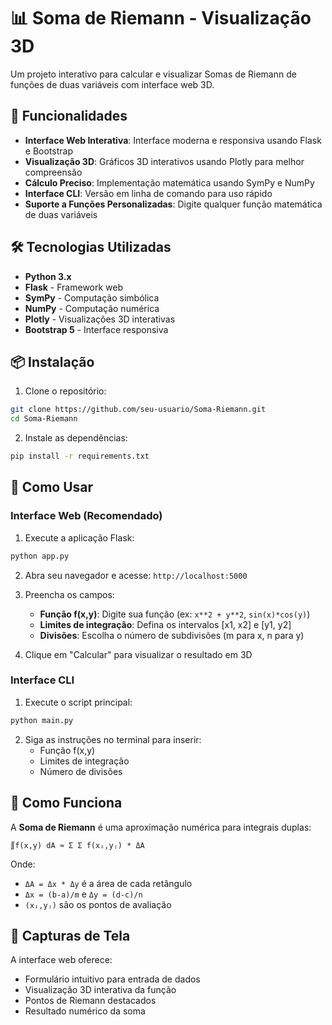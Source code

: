 # 📊 Soma de Riemann - Visualização 3D

Um projeto interativo para calcular e visualizar Somas de Riemann de funções de duas variáveis com interface web 3D.

## 🚀 Funcionalidades

- **Interface Web Interativa**: Interface moderna e responsiva usando Flask e Bootstrap
- **Visualização 3D**: Gráficos 3D interativos usando Plotly para melhor compreensão
- **Cálculo Preciso**: Implementação matemática usando SymPy e NumPy
- **Interface CLI**: Versão em linha de comando para uso rápido
- **Suporte a Funções Personalizadas**: Digite qualquer função matemática de duas variáveis

## 🛠️ Tecnologias Utilizadas

- **Python 3.x**
- **Flask** - Framework web
- **SymPy** - Computação simbólica
- **NumPy** - Computação numérica
- **Plotly** - Visualizações 3D interativas
- **Bootstrap 5** - Interface responsiva

## 📦 Instalação

1. Clone o repositório:
```bash
git clone https://github.com/seu-usuario/Soma-Riemann.git
cd Soma-Riemann
```

2. Instale as dependências:
```bash
pip install -r requirements.txt
```

## 🎯 Como Usar

### Interface Web (Recomendado)

1. Execute a aplicação Flask:
```bash
python app.py
```

2. Abra seu navegador e acesse: `http://localhost:5000`

3. Preencha os campos:
   - **Função f(x,y)**: Digite sua função (ex: `x**2 + y**2`, `sin(x)*cos(y)`)
   - **Limites de integração**: Defina os intervalos [x1, x2] e [y1, y2]
   - **Divisões**: Escolha o número de subdivisões (m para x, n para y)

4. Clique em "Calcular" para visualizar o resultado em 3D

### Interface CLI

1. Execute o script principal:
```bash
python main.py
```

2. Siga as instruções no terminal para inserir:
   - Função f(x,y)
   - Limites de integração
   - Número de divisões


## 🧮 Como Funciona

A **Soma de Riemann** é uma aproximação numérica para integrais duplas:

```
∬f(x,y) dA ≈ Σ Σ f(xᵢ,yⱼ) * ΔA
```

Onde:
- `ΔA = Δx * Δy` é a área de cada retângulo
- `Δx = (b-a)/m` e `Δy = (d-c)/n`
- `(xᵢ,yⱼ)` são os pontos de avaliação

## 🎨 Capturas de Tela

A interface web oferece:
- Formulário intuitivo para entrada de dados
- Visualização 3D interativa da função
- Pontos de Riemann destacados
- Resultado numérico da soma

